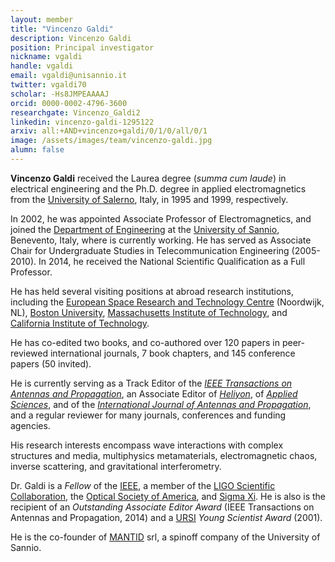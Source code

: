 ```yaml
---
layout: member
title: "Vincenzo Galdi"
description: Vincenzo Galdi
position: Principal investigator
nickname: vgaldi
handle: vgaldi
email: vgaldi@unisannio.it
twitter: vgaldi70
scholar: -Hs8JMPEAAAAJ
orcid: 0000-0002-4796-3600
researchgate: Vincenzo_Galdi2
linkedin: vincenzo-galdi-1295122
arxiv: all:+AND+vincenzo+galdi/0/1/0/all/0/1
image: /assets/images/team/vincenzo-galdi.jpg
alumn: false
---
```



**Vincenzo Galdi** received the Laurea degree (*summa cum laude*) in electrical engineering and the Ph.D. degree in applied electromagnetics from the [University of Salerno](http://web.unisa.it/en), 
Italy, in 1995 and 1999, respectively.

In 2002, he was appointed Associate Professor of Electromagnetics, and joined the [Department of Engineering](https://www.ding.unisannio.it/en/) 
at the [University of Sannio](http://www.unisannio.it/en), Benevento, Italy, where is currently working. 
He has served as Associate Chair for Undergraduate Studies in Telecommunication Engineering (2005-2010). In 2014, he received the National Scientific Qualification as a Full Professor.

He has held several visiting positions at abroad research institutions, including the [European Space Research and Technology Centre](http://www.esa.int/About_Us/ESTEC) (Noordwijk, NL), 
[Boston University](http://www.bu.edu), 
[Massachusetts Institute of Technology](http://www.mit.edu), and [California Institute of Technology](http://www.caltech.edu). 

He has co-edited two books, and co-authored over 120 papers in peer-reviewed international journals, 7 book chapters, and 145 conference papers (50 invited). 

He is currently serving as a Track Editor of the [*IEEE Transactions on Antennas and Propagation*](http://www.ieeeaps.org/publications/ieee-transactions-on-antennas-and-propagations/ieee-tap-home), 
an Associate Editor of [*Heliyon*](http://www.heliyon.com/), of [*Applied Sciences*](http://www.mdpi.com/journal/applsci), 
and of the [*International Journal of Antennas and Propagation*](http://www.hindawi.com/journals/ijap/), 
and a regular reviewer for many journals, conferences and funding agencies. 

His research interests encompass wave interactions with complex structures and media, multiphysics metamaterials, electromagnetic chaos, 
inverse scattering, and gravitational interferometry.

Dr. Galdi is a *Fellow* of the [IEEE](http://www.ieee.org), a member of the [LIGO Scientific Collaboration](http://www.ligo.org/), the [Optical Society of America](http://www.osa.org/en-us/home/), and 
[Sigma Xi](http://www.sigmaxi.org/).
He is also is the recipient of an *Outstanding Associate Editor Award* (IEEE Transactions on Antennas and Propagation, 2014) and a [URSI](http://www.ursi.org) *Young Scientist Award* (2001).

He is the co-founder of [MANTID](http://www.mantid.it) srl, a spinoff company of the University of Sannio.


